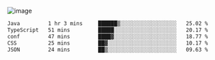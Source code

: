 ![image](https://github-profile-trophy.vercel.app/?username=CMOISDEAD&theme=kimbie_dark&row=1&no-frame=true&margin-w=15&margin-h=15)
<!--START_SECTION:waka-->

```txt
Java         1 hr 3 mins     ██████▒░░░░░░░░░░░░░░░░░░   25.02 %
TypeScript   51 mins         █████░░░░░░░░░░░░░░░░░░░░   20.17 %
conf         47 mins         ████▓░░░░░░░░░░░░░░░░░░░░   18.77 %
CSS          25 mins         ██▓░░░░░░░░░░░░░░░░░░░░░░   10.17 %
JSON         24 mins         ██▒░░░░░░░░░░░░░░░░░░░░░░   09.63 %
```

<!--END_SECTION:waka--> 

